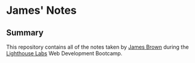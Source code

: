 # James' Notes

## Summary
This repository contains all of the notes taken by [James Brown](https://github.com/jamesraymondbrown) during the [Lighthouse Labs](https://www.lighthouselabs.ca/) Web Development Bootcamp.

